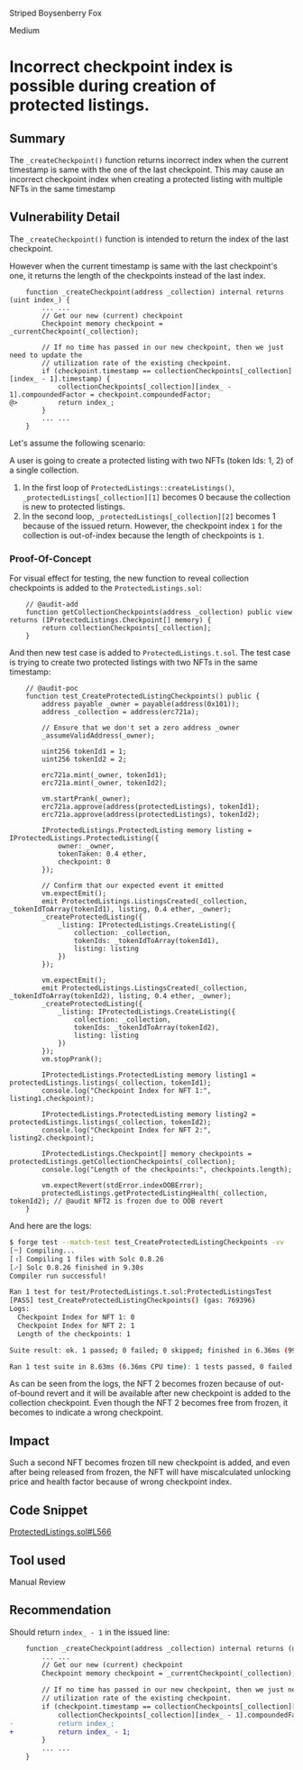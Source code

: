 Striped Boysenberry Fox

Medium

# Incorrect checkpoint index is possible during creation of protected listings.

## Summary

The `_createCheckpoint()` function returns incorrect index when the current timestamp is same with the one of the last checkpoint. This may cause an incorrect checkpoint index when creating a protected listing with multiple NFTs in the same timestamp

## Vulnerability Detail

The `_createCheckpoint()` function is intended to return the index of the last checkpoint.

However when the current timestamp is same with the last checkpoint's one, it returns the length of the checkpoints instead of the last index.

```solidity
    function _createCheckpoint(address _collection) internal returns (uint index_) {
        ... ...
        // Get our new (current) checkpoint
        Checkpoint memory checkpoint = _currentCheckpoint(_collection);

        // If no time has passed in our new checkpoint, then we just need to update the
        // utilization rate of the existing checkpoint.
        if (checkpoint.timestamp == collectionCheckpoints[_collection][index_ - 1].timestamp) {
            collectionCheckpoints[_collection][index_ - 1].compoundedFactor = checkpoint.compoundedFactor;
@>          return index_;
        }
        ... ...
    }
```

Let's assume the following scenario: 

A user is going to create a protected listing with two NFTs (token Ids: 1, 2) of a single collection.

1. In the first loop of `ProtectedListings::createListings()`, `_protectedListings[_collection][1]` becomes 0 because the collection is new to protected listings.
2. In the second loop, `_protectedListings[_collection][2]` becomes 1 because of the issued return. However, the checkpoint index `1` for the collection is out-of-index because the length of checkpoints is `1`.

### Proof-Of-Concept

For visual effect for testing, the new function to reveal collection checkpoints is added to the `ProtectedListings.sol`:
```solidity
    // @audit-add
    function getCollectionCheckpoints(address _collection) public view returns (IProtectedListings.Checkpoint[] memory) {
        return collectionCheckpoints[_collection];
    }
```

And then new test case is added to `ProtectedListings.t.sol`. The test case is trying to create two protected listings with two NFTs in the same timestamp:

```solidity
    // @audit-poc
    function test_CreateProtectedListingCheckpoints() public {
        address payable _owner = payable(address(0x101));
        address _collection = address(erc721a);

        // Ensure that we don't set a zero address _owner
        _assumeValidAddress(_owner);

        uint256 tokenId1 = 1;
        uint256 tokenId2 = 2;

        erc721a.mint(_owner, tokenId1);
        erc721a.mint(_owner, tokenId2);

        vm.startPrank(_owner);
        erc721a.approve(address(protectedListings), tokenId1);
        erc721a.approve(address(protectedListings), tokenId2);

        IProtectedListings.ProtectedListing memory listing = IProtectedListings.ProtectedListing({
            owner: _owner,
            tokenTaken: 0.4 ether,
            checkpoint: 0
        });

        // Confirm that our expected event it emitted
        vm.expectEmit();
        emit ProtectedListings.ListingsCreated(_collection, _tokenIdToArray(tokenId1), listing, 0.4 ether, _owner);
        _createProtectedListing({
            _listing: IProtectedListings.CreateListing({
                collection: _collection,
                tokenIds: _tokenIdToArray(tokenId1),
                listing: listing
            })
        });

        vm.expectEmit();
        emit ProtectedListings.ListingsCreated(_collection, _tokenIdToArray(tokenId2), listing, 0.4 ether, _owner);
        _createProtectedListing({
            _listing: IProtectedListings.CreateListing({
                collection: _collection,
                tokenIds: _tokenIdToArray(tokenId2),
                listing: listing
            })
        });
        vm.stopPrank();

        IProtectedListings.ProtectedListing memory listing1 = protectedListings.listings(_collection, tokenId1);
        console.log("Checkpoint Index for NFT 1:", listing1.checkpoint);

        IProtectedListings.ProtectedListing memory listing2 = protectedListings.listings(_collection, tokenId2);
        console.log("Checkpoint Index for NFT 2:", listing2.checkpoint);

        IProtectedListings.Checkpoint[] memory checkpoints = protectedListings.getCollectionCheckpoints(_collection);
        console.log("Length of the checkpoints:", checkpoints.length);

        vm.expectRevert(stdError.indexOOBError);
        protectedListings.getProtectedListingHealth(_collection, tokenId2); // @audit NFT2 is frozen due to OOB revert
    }
```

And here are the logs:
```bash
$ forge test --match-test test_CreateProtectedListingCheckpoints -vv
[⠒] Compiling...
[⠰] Compiling 1 files with Solc 0.8.26
[⠔] Solc 0.8.26 finished in 9.30s
Compiler run successful!

Ran 1 test for test/ProtectedListings.t.sol:ProtectedListingsTest
[PASS] test_CreateProtectedListingCheckpoints() (gas: 769396)
Logs:
  Checkpoint Index for NFT 1: 0
  Checkpoint Index for NFT 2: 1
  Length of the checkpoints: 1

Suite result: ok. 1 passed; 0 failed; 0 skipped; finished in 6.36ms (995.10µs CPU time)

Ran 1 test suite in 8.63ms (6.36ms CPU time): 1 tests passed, 0 failed, 0 skipped (1 total tests)
```

As can be seen from the logs, the NFT 2 becomes frozen because of out-of-bound revert and it will be available after new checkpoint is added to the collection checkpoint. Even though the NFT 2 becomes free from frozen, it becomes to indicate a wrong checkpoint.

## Impact

Such a second NFT becomes frozen till new checkpoint is added, and even after being released from frozen, the NFT will have miscalculated unlocking price and health factor because of wrong checkpoint index.

## Code Snippet

[ProtectedListings.sol#L566](https://github.com/sherlock-audit/2024-08-flayer/blob/main/flayer/src/contracts/ProtectedListings.sol#L566)

## Tool used

Manual Review

## Recommendation

Should return `index_ - 1` in the issued line:

```diff
    function _createCheckpoint(address _collection) internal returns (uint index_) {
        ... ...
        // Get our new (current) checkpoint
        Checkpoint memory checkpoint = _currentCheckpoint(_collection);

        // If no time has passed in our new checkpoint, then we just need to update the
        // utilization rate of the existing checkpoint.
        if (checkpoint.timestamp == collectionCheckpoints[_collection][index_ - 1].timestamp) {
            collectionCheckpoints[_collection][index_ - 1].compoundedFactor = checkpoint.compoundedFactor;
-           return index_;
+           return index_ - 1;
        }
        ... ...
    }
```
